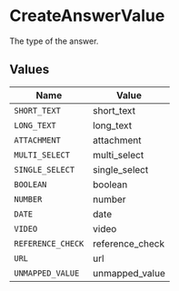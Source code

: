 # CreateAnswerValue

The type of the answer.


## Values

| Name              | Value             |
| ----------------- | ----------------- |
| `SHORT_TEXT`      | short_text        |
| `LONG_TEXT`       | long_text         |
| `ATTACHMENT`      | attachment        |
| `MULTI_SELECT`    | multi_select      |
| `SINGLE_SELECT`   | single_select     |
| `BOOLEAN`         | boolean           |
| `NUMBER`          | number            |
| `DATE`            | date              |
| `VIDEO`           | video             |
| `REFERENCE_CHECK` | reference_check   |
| `URL`             | url               |
| `UNMAPPED_VALUE`  | unmapped_value    |